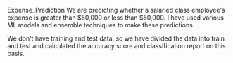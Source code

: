 Expense_Prediction
We are predicting whether a salaried class employee's expense is greater than $50,000 or less than $50,000. I have used various ML models and ensemble techniques to make these predictions.

We don't have training and test data. so we have divided the data into train and test and calculated the accuracy score and classification report on this basis.
